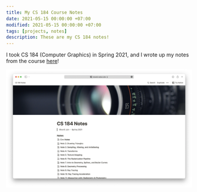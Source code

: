 ```yaml
---
title: My CS 184 Course Notes
date: 2021-05-15 00:00:00 +07:00
modified: 2021-05-15 00:00:00 +07:00
tags: [projects, notes]
description: These are my CS 184 notes!
---
```


I took CS 184 (Computer Graphics) in Spring 2021, and I wrote up my notes from the course [here](https://shomil.notion.site/CS-184-Notes-bfb4c4fd3bc842538ec3510c20cc3a60)!

![image-20211226163855943](image-20211226163855943.png)
